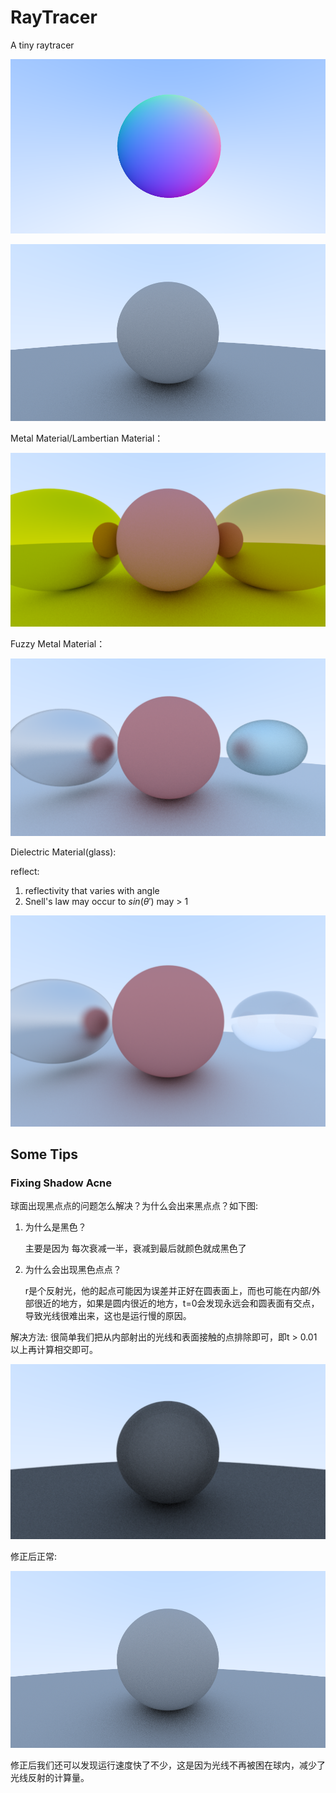 # RayTracer

A tiny raytracer

![Normal](https://raw.githubusercontent.com/Chillstepp/MyPicBed/master/master/image-20221227174539161.png)



![diffuse](https://raw.githubusercontent.com/Chillstepp/MyPicBed/master/master/%E4%B8%8B%E8%BD%BD.png)

Metal Material/Lambertian Material：

![image-20230214014050843](https://raw.githubusercontent.com/Chillstepp/MyPicBed/master/master/image-20230214014050843.png)

Fuzzy Metal Material：

![image-20230214210411745](https://raw.githubusercontent.com/Chillstepp/MyPicBed/master/master/image-20230214210411745.png)

Dielectric Material(glass): 

reflect: 

1. reflectivity that varies with angle
2. Snell's law may occur to $sin(\theta ')$ may > 1

![image-20230215011521835](https://raw.githubusercontent.com/Chillstepp/MyPicBed/master/master/image-20230215011521835.png)

## Some Tips

### Fixing Shadow Acne

球面出现黑点点的问题怎么解决？为什么会出来黑点点？如下图: 

1. 为什么是黑色？

   主要是因为 每次衰减一半，衰减到最后就颜色就成黑色了

2. 为什么会出现黑色点点？ 

   r是个反射光，他的起点可能因为误差并正好在圆表面上，而也可能在内部/外部很近的地方，如果是圆内很近的地方，t=0会发现永远会和圆表面有交点，导致光线很难出来，这也是运行慢的原因。

解决方法: 很简单我们把从内部射出的光线和表面接触的点排除即可，即t > 0.01 以上再计算相交即可。

![image-20230212175446861](https://raw.githubusercontent.com/Chillstepp/MyPicBed/master/master/image-20230212175446861.png)

修正后正常:

![diffuse](https://raw.githubusercontent.com/Chillstepp/MyPicBed/master/master/%E4%B8%8B%E8%BD%BD.png)

修正后我们还可以发现运行速度快了不少，这是因为光线不再被困在球内，减少了光线反射的计算量。